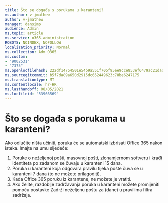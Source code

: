 ```yaml
---
title: Što se događa s porukama u karanteni?
ms.author: v-jmathew
author: v-jmathew
manager: dansimp
audience: Admin
ms.topic: article
ms.service: o365-administration
ROBOTS: NOINDEX, NOFOLLOW
localization_priority: Normal
ms.collection: Adm_O365
ms.custom:
- "9002531"
- "7375"
ms.openlocfilehash: 222df14754501e54b9a551f705f95ee9cce853ef6479ac21dad4b01bdc5a96f8
ms.sourcegitcommit: b5f7da89a650d2915dc652449623c78be6247175
ms.translationtype: MT
ms.contentlocale: hr-HR
ms.lasthandoff: 08/05/2021
ms.locfileid: "53966569"
---
```

# <a name="what-happens-to-quarantined-messages"></a>Što se događa s porukama u karanteni?

Ako odlučite ništa učiniti, poruka će se automatski izbrisati Office 365 nakon isteka. Imajte na umu sljedeće:

1. Poruke o neželjenoj pošti, masovnoj pošti, zlonamjernom softveru i krađi identiteta po zadanom se čuvaju u karanteni 15 dana.
2. Poruka u karanteni koja odgovara pravilu tijeka pošte čuva se u karanteni 7 dana (to ne možete prilagoditi).
3. Kada Office 365 poruku iz karantene, ne možete je vratiti.
4. Ako želite, razdoblje zadržavanja poruka u karanteni možete promijeniti pomoću postavke Zadrži neželjenu poštu za (dane) u pravilima filtra sadržaja.
